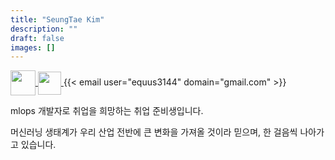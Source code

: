 ```yaml
---
title: "SeungTae Kim"
description: ""
draft: false
images: []
---
```


<p>
  <a href=https://github.com/RyanKor target="_blank">
    <img align="center" width="40" height="40" src="https://github.githubassets.com/images/modules/logos_page/GitHub-Mark.png">
  </a>
  <a href=https://www.linkedin.com/in/seung-tae-kim-3bb15715b target="_blank">
    <img align="center" width="37" height="37" src="https://content.linkedin.com/content/dam/me/business/en-us/amp/brand-site/v2/bg/LI-Bug.svg.original.svg">
  </a>
  {{< email user="equus3144" domain="gmail.com" >}}
</p>

mlops 개발자로 취업을 희망하는 취업 준비생입니다.

머신러닝 생태계가 우리 산업 전반에 큰 변화을 가져올 것이라 믿으며, 한 걸음씩 나아가고 있습니다.
